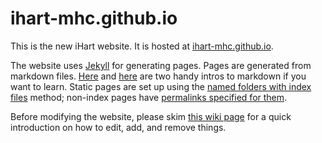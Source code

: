 ihart-mhc.github.io
===================

This is the new iHart website. It is hosted at [ihart-mhc.github.io](http://ihart-mhc.github.io).

The website uses [Jekyll](http://jekyllrb.com/) for generating pages. Pages are generated from markdown 
files. [Here](http://daringfireball.net/projects/markdown/syntax) and
[here](https://help.github.com/articles/markdown-basics) are two handy intros to markdown if you want to 
learn. Static pages are set up using the [named folders with index files](
http://jekyllrb.com/docs/pages/#named-folders-containing-index-html-files) method; non-index pages
 have [permalinks specified for them](http://jekyllrb.com/docs/frontmatter/).

Before modifying the website, please skim [this wiki page](https://github.com/ihart-mhc/ihart-mhc.github.io/wiki/How-to-work-with-the-website) for a quick introduction on how to edit, add, and remove things.
